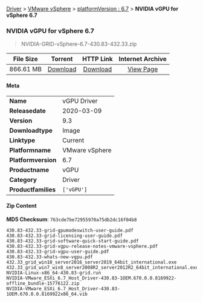 
[Driver](/README.md)  >  [VMware vSphere](/index/Driver/VMware_vSphere.md)  >  [platformVersion : 6.7](/index/Driver/VMware_vSphere/6.7.md)  >  **NVIDIA vGPU for vSphere 6.7**


###    NVIDIA vGPU for vSphere 6.7

> NVIDIA-GRID-vSphere-6.7-430.83-432.33.zip   


| **File Size** | **Torrent**  | **HTTP Link** | **Internet Archive** |
|:-------------:|:------------:|:-------------:|:--------------------:|
| 866.61 MB |  [Download](https://archive.org/download/nvgpu_NVIDIA-GRID-vSphere-6.7-430.83-432.33.zip_w89q1f8g/nvgpu_NVIDIA-GRID-vSphere-6.7-430.83-432.33.zip_w89q1f8g_archive.torrent)       | [Download](https://archive.org/compress/nvgpu_NVIDIA-GRID-vSphere-6.7-430.83-432.33.zip_w89q1f8g) | [View Page](https://archive.org/details/nvgpu_NVIDIA-GRID-vSphere-6.7-430.83-432.33.zip_w89q1f8g)       |

#### Meta

<table>
<tr><td><strong>Name</strong></td><td>vGPU Driver</td></tr>
<tr><td><strong>Releasedate</strong></td><td>2020-03-09</td></tr>
<tr><td><strong>Version</strong></td><td>9.3</td></tr>
<tr><td><strong>Downloadtype</strong></td><td>Image</td></tr>
<tr><td><strong>Linktype</strong></td><td>Current</td></tr>
<tr><td><strong>Platformname</strong></td><td>VMware vSphere</td></tr>
<tr><td><strong>Platformversion</strong></td><td>6.7</td></tr>
<tr><td><strong>Productname</strong></td><td>vGPU</td></tr>
<tr><td><strong>Category</strong></td><td>Driver</td></tr>
<tr><td><strong>Productfamilies</strong></td><td><code>['vGPU']</code></td></tr>
</table>

#### Zip Content

**MD5 Checksum**: `763cde7be72955970a75db2dc16f04b8`

```text
430.83-432.33-grid-gpumodeswitch-user-guide.pdf
430.83-432.33-grid-licensing-user-guide.pdf
430.83-432.33-grid-software-quick-start-guide.pdf
430.83-432.33-grid-vgpu-release-notes-vmware-vsphere.pdf
430.83-432.33-grid-vgpu-user-guide.pdf
430.83-432.33-whats-new-vgpu.pdf
432.33_grid_win10_server2016_server2019_64bit_international.exe
432.33_grid_win7_win8_server2008R2_server2012R2_64bit_international.exe
NVIDIA-Linux-x86_64-430.83-grid.run
NVIDIA-VMware_ESXi_6.7_Host_Driver-430.83-1OEM.670.0.0.8169922-offline_bundle-15776122.zip
NVIDIA-VMware_ESXi_6.7_Host_Driver-430.83-1OEM.670.0.0.8169922x86_64.vib
```